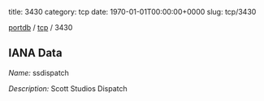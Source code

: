 title: 3430
category: tcp
date: 1970-01-01T00:00:00+0000
slug: tcp/3430

[portdb](/) / [tcp](/category/tcp.html) / 3430


## IANA Data

_Name:_ ssdispatch

_Description:_ Scott Studios Dispatch

